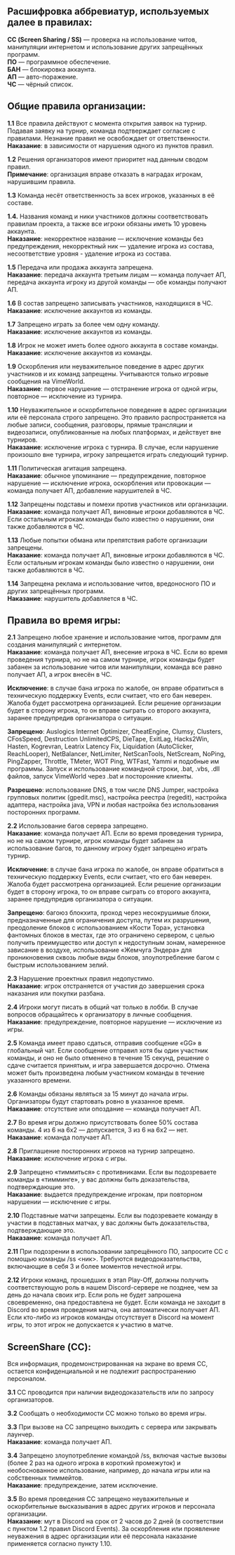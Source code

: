## Расшифровка аббревиатур, используемых далее в правилах:

**СС (Screen Sharing / SS)** — проверка на использование читов, манипуляции интернетом и использование других запрещённых программ.    
**ПО** — программное обеспечение.    
**БАН** — блокировка аккаунта.    
**АП** — авто-поражение.    
**ЧС** — чёрный список.    

## Общие правила организации:

**1.1** Все правила действуют с момента открытия заявок на турнир. Подавая заявку на турнир, команда подтверждает согласие с правилами. Незнание правил не освобождает от ответственности.    
**Наказание**: в зависимости от нарушения одного из пунктов правил. 

**1.2** Решения организаторов имеют приоритет над данным сводом правил.    
**Примечание**: организация вправе отказать в наградах игрокам, нарушившим правила. 

**1.3** Команда несёт ответственность за всех игроков, указанных в её составе.    

**1.4.** Названия команд и ники участников должны соответствовать правилам проекта, а также все игроки обязаны иметь 10 уровень аккаунта.    
**Наказание**: некорректное название — исключение команды без предупреждения, некорректный ник — удаление игрока из состава, несоответствие уровня - удаление игрока из состава. 

**1.5** Передача или продажа аккаунта запрещена.    
**Наказание**: передача аккаунта третьим лицам — команда получает АП, передача аккаунта игроку из другой команды — обе команды получают АП. 

**1.6** В состав запрещено записывать участников, находящихся в ЧС.    
**Наказание**: исключение аккаунтов из команды.

**1.7** Запрещено играть за более чем одну команду.      
**Наказание**: исключение аккаунтов из команды.

**1.8** Игрок не может иметь более одного аккаунта в составе команды.    
**Наказание**: исключение аккаунтов из команды.

**1.9** Оскорбления или неуважительное поведение в адрес других участников и их команд запрещены. Учитываются только игровые сообщения на VimeWorld.    
**Наказание**: первое нарушение — отстранение игрока от одной игры, повторное — исключение из турнира.  

**1.10** Неуважительное и оскорбительное поведение в адрес организации или её персонала строго запрещено. Это правило распространяется на любые записи, сообщения, разговоры, прямые трансляции и видеозаписи, опубликованные на любых платформах, и действует вне турниров.     
**Наказание**: исключение игрока с турнира. В случае, если нарушение произошло вне турнира, игроку запрещается играть следующий турнир.

**1.11** Политическая агитация запрещена.    
**Наказание**: обычное упоминание — предупреждение, повторное нарушение — исключение игрока, оскорбления или провокации — команда получает АП, добавление нарушителей в ЧС.

**1.12** Запрещены подставы и помехи против участников или организации.    
**Наказание**: команда получает АП, виновные игроки добавляются в ЧС. Если остальным игрокам команды было известно о нарушении, они также добавляются в ЧС.

**1.13** Любые попытки обмана или препятствия работе организации запрещены.    
**Наказание**: команда получает АП, виновные игроки добавляются в ЧС. Если остальным игрокам команды было известно о нарушении, они также добавляются в ЧС.

**1.14** Запрещена реклама и использование читов, вредоносного ПО и других запрещённых программ.    
**Наказание**: нарушитель добавляется в ЧС.  

## Правила во время игры:

**2.1** Запрещено любое хранение и использование читов, программ для создания манипуляций с интернетом.    
**Наказание**: команда получает АП, внесение игрока в ЧС. Если во время проведения турнира, но не на самом турнире, игрок команды будет забанен за использование читов или манипуляции, команда все равно получает АП, а игрок внесён в ЧС.  

**Исключение**: в случае бана игрока по жалобе, он вправе обратиться в техническую поддержку Events, если считает, что его бан неверен. Жалоба будет рассмотрена организацией. Если решение организации будет в сторону игрока, то он вправе сыграть со второго аккаунта, заранее предупредив организатора о ситуации.  

**Запрещено**: Auslogics Internet Optimizer, CheatEngine, Clumsy, Clusters, CFosSpeed, Destruction UnlimitedCPS, DieTape, ExitLag, Hacks2Win, Hasten, Kogrevran, Leatrix Latency Fix, Liquidation (AutoClicker, ReachLooper), NetBalancer, NetLimiter, NetScanTools, NetScream, NoPing, PingZapper, Throttle, TMeter, WOT Ping, WTFast, Yammi и подобные им программы. Запуск и использование командной строки, .bat, .vbs, .dll файлов, запуск VimeWorld через .bat и посторонние клиенты.    

**Разрешено**: использование DNS, в том числе DNS Jumper, настройка групповых политик (gpedit.msc), настройка реестра (regedit), настройка адаптера, настройка java, VPN и любая настройка без использования посторонних программ.

**2.2** Использование багов сервера запрещено.    
**Наказание**: команда получает АП. Если во время проведения турнира, но не на самом турнире, игрок команды будет забанен за использование багов, то данному игроку будет запрещено играть турнир.

**Исключение**: в случае бана игрока по жалобе, он вправе обратиться в техническую поддержку Events, если считает, что его бан неверен. Жалоба будет рассмотрена организацией. Если решение организации будет в сторону игрока, то он вправе сыграть со второго аккаунта, заранее предупредив организатора о ситуации. 

**Запрещено**: багоюз блокхита, проход через несокрушимые блоки, предназначенные для ограничения доступа, путем их разрушения, преодоление блоков с использованием «Кости Тора», установка фантомных блоков в местах, где это ограничено сервером, с целью получить преимущество или доступ к недоступным зонам, намеренное зависание в воздухе, использование «Жемчуга Эндера» для проникновения сквозь любые виды блоков, злоупотребление багом с быстрым использованием зелий.

**2.3** Нарушение проектных правил недопустимо.    
**Наказание**: игрок отстраняется от участия до завершения срока наказания или покупки разбана.

**2.4** Игроки могут писать в общий чат только в лобби. В случае вопросов обращайтесь к организатору в личные сообщения.    
**Наказание**: предупреждение, повторное нарушение — исключение из игры.

**2.5** Команда имеет право сдаться, отправив сообщение «GG» в глобальный чат. Если сообщение отправил хотя бы один участник команды, и оно не было отменено в течение 15 секунд, решение о сдаче считается принятым, и игра завершается досрочно. Отмена может быть произведена любым участником команды в течение указанного времени.

**2.6** Команды обязаны являться за 15 минут до начала игры. Организаторы будут стартовать ровно в указанное время.    
**Наказание**: отсутствие или опоздание — команда получает АП.

**2.7** Во время игры должно присутствовать более 50% состава команды. 4 из 6 на 6x2 — допускается, 3 из 6 на 6x2 — нет.    
**Наказание**: команда получает АП.

**2.8** Приглашение посторонних игроков на турнир запрещено.    
**Наказание**: исключение игрока с игры.

**2.9** Запрещено «тиммиться» с противниками. Если вы подозреваете команды в «тимминге», у вас должны быть доказательства, подтверждающие это.    
**Наказание**: выдается предупреждение игрокам, при повторном нарушении — исключение с игры.

**2.10** Подставные матчи запрещены. Если вы подозреваете команду в участии в подставных матчах, у вас должны быть доказательства, подтверждающие это.    
**Наказание**: команда получает АП.

**2.11** При подозрении в использовании запрещённого ПО, запросите СС с помощью команды /ss <ник>. Требуются видеодоказательства, включающие в себя 3 и более моментов нечестной игры.

**2.12** Игроки команд, прошедших в этап Play-Off, должны получить соответствующую роль в нашем Discord-сервере не позднее, чем за день до начала своих игр. Если роль не будет запрошена своевременно, она предоставлена не будет. Если команда не заходит в Discord во время проведения матча, она автоматически получает АП. Если кто-либо из игроков команды отсутствует в Discord на момент игры, то этот игрок не допускается к участию в матче.

## ScreenShare (СС):

Вся информация, продемонстрированная на экране во время СС, остается конфиденциальной и не подлежит распространению персоналом.

**3.1** СС проводится при наличии видеодоказательств или по запросу организаторов.

**3.2** Сообщать о необходимости СС можно только во время игры.

**3.3**  При вызове на СС запрещено выходить с сервера или закрывать лаунчер.    
**Наказание**: команда получает АП.

**3.4** Запрещено злоупотребление командой /ss, включая частые вызовы (более 2 раз на одного игрока в короткий промежуток) и необоснованное использование, например, до начала игры или на собственных тиммейтов.    
**Наказание**: предупреждение, затем исключение.

**3.5** Во время проведения СС запрещено неуважительные и оскорбительные высказывания в адрес других игроков и персонала организации.    
**Наказание**: мут в Discord на срок от 2 часов до 2 дней (в соответствии с пунктом 1.2 правил Discord Events). За оскорбления или проявление неуважения в адрес организации или её персонала наказание применяется согласно пункту 1.10.
